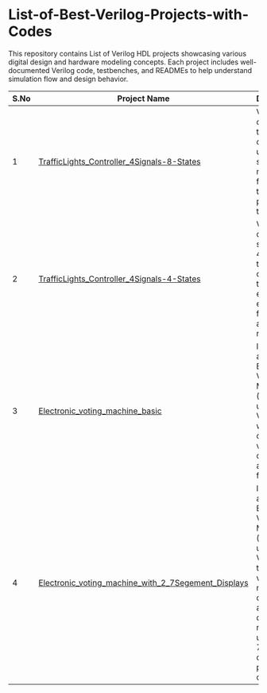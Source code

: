 # List-of-Best-Verilog-Projects-with-Codes
This repository contains List of Verilog HDL projects showcasing various digital design and hardware modeling concepts. Each project includes well-documented Verilog code, testbenches, and READMEs to help understand simulation flow and design behavior.


| S.No | Project Name | Description |
|------|---------------|--------------|
| 1 | [TrafficLights_Controller_4Signals-8-States](https://github.com/creddy5/TrafficLights_Controller_4Signals-8-States) | Verilog code for a traffic light controller using 8 states to manage four-way traffic with precise transitions. |
| 2 | [TrafficLights_Controller_4Signals-4-States](https://github.com/creddy5/TrafficLights_Controller_4Signals-4-States) | Verilog code for a simplified 4-state traffic light controller that can be easily expanded for additional roads. |
| 3 | [Electronic_voting_machine_basic](https://github.com/creddy5/Electronic_voting_machine_basic) | Implements a digital Electronic Voting Machine (EVM) using Verilog HDL with candidate vote counting and reset features. |
| 4 | [Electronic_voting_machine_with_2_7Segement_Displays](https://github.com/creddy5/Electronic_voting_machine_basic) | Implements a digital Electronic Voting Machine (EVM) using Verilog HDL that counts votes for multiple candidates and displays the results using two 7-segment displays per candidate. |
